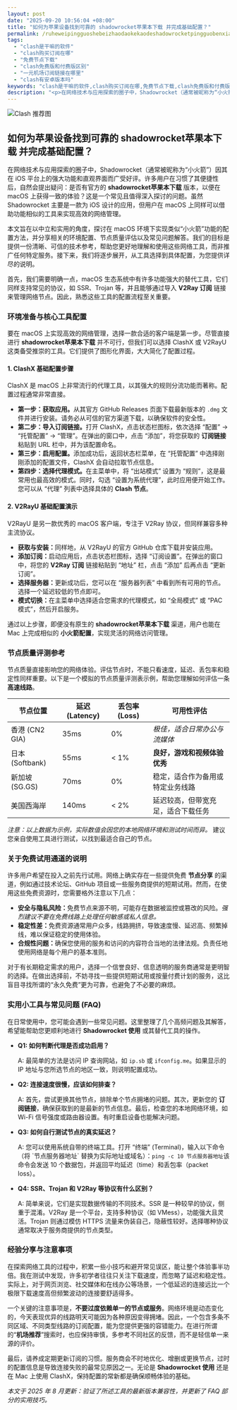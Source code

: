 ```yaml
---
layout: post
date: "2025-09-20 10:56:04 +08:00"
title: "如何为苹果设备找到可靠的 shadowrocket苹果本下载 并完成基础配置？"
permalink: /ruheweipingguoshebeizhaodaokekaodeshadowrocketpingguobenxiazaibingwanchengjichupeizhi/
tags:
  - "clash是干嘛的软件"
  - "clash购买订阅在哪"
  - "免费节点下载"
  - "clash免费版和付费版区别"
  - "一元机场订阅链接在哪里"
  - "clash有安卓版本吗"
keywords: "clash是干嘛的软件,clash购买订阅在哪,免费节点下载,clash免费版和付费版区别,一元机场订阅链接在哪里,clash有安卓版本吗"
description: "<p>在网络技术与应用探索的圈子中，Shadowrocket（通常被昵称为“小火箭”）因其在 iOS 平台上的强大功能和直观界面而广受好评。许多用户在习惯了其便捷性后，自然会提出疑问：是否有官方的 <strong>shadowrocket苹果本下载</strong> 版本，以便在 macOS 上获得一致的体验？这是一个常见且值得深入探讨的问题。虽然 Shadowrocket 主要是一款为 iOS 设计的应用，但用户在 macOS 上同样可以借助功能相似的工具来实现高效的网络管理。</p>"
---
```


![Clash 推荐图](https://clashjd.github.io/assets/img/clash订阅节点购买.png)

## 如何为苹果设备找到可靠的 shadowrocket苹果本下载 并完成基础配置？

<p>在网络技术与应用探索的圈子中，Shadowrocket（通常被昵称为“小火箭”）因其在 iOS 平台上的强大功能和直观界面而广受好评。许多用户在习惯了其便捷性后，自然会提出疑问：是否有官方的 <strong>shadowrocket苹果本下载</strong> 版本，以便在 macOS 上获得一致的体验？这是一个常见且值得深入探讨的问题。虽然 Shadowrocket 主要是一款为 iOS 设计的应用，但用户在 macOS 上同样可以借助功能相似的工具来实现高效的网络管理。</p>
<p>本文旨在以中立和实用的角度，探讨在 macOS 环境下实现类似“小火箭”功能的配置方法，并分享相关的环境配置、节点质量评估以及常见问题解答。我们的目标是提供一份清晰、可信的技术参考，帮助您更好地理解和使用这些网络工具，而非推广任何特定服务。接下来，我们将逐步展开，从工具选择到具体配置，为您提供详尽的说明。</p>
<p>首先，我们需要明确一点，macOS 生态系统中有许多功能强大的替代工具，它们同样支持常见的协议，如 SSR、Trojan 等，并且能够通过导入 <strong>V2Ray 订阅</strong> 链接来管理网络节点。因此，熟悉这些工具的配置流程至关重要。</p>

<h3>环境准备与核心工具配置</h3>
<p>要在 macOS 上实现高效的网络管理，选择一款合适的客户端是第一步。尽管直接进行 <strong>shadowrocket苹果本下载</strong> 并不可行，但我们可以选择 ClashX 或 V2RayU 这类备受推崇的工具。它们提供了图形化界面，大大简化了配置过程。</p>

<h4>1. ClashX 基础配置步骤</h4>
<p>ClashX 是 macOS 上非常流行的代理工具，以其强大的规则分流功能而著称。配置过程通常非常直接。</p>
<ul>
    <li><strong>第一步：获取应用。</strong>从其官方 GitHub Releases 页面下载最新版本的 <code>.dmg</code> 文件并进行安装。请务必从可信的官方渠道下载，以确保软件的安全性。</li>
    <li><strong>第二步：导入订阅链接。</strong>打开 ClashX，点击状态栏图标，依次选择 “配置” -> “托管配置” -> “管理”。在弹出的窗口中，点击 “添加”，将您获取的 <strong>订阅链接</strong> 粘贴到 URL 栏中，并为该配置命名。</li>
    <li><strong>第三步：启用配置。</strong>添加成功后，返回状态栏菜单，在 “托管配置” 中选择刚刚添加的配置文件，ClashX 会自动拉取节点信息。</li>
    <li><strong>第四步：选择代理模式。</strong>在主菜单中，将 “出站模式” 设置为 “规则”，这是最常用也最高效的模式。同时，勾选 “设置为系统代理”，此时应用便开始工作。您可以从 “代理” 列表中选择具体的 <strong>Clash 节点</strong>。</li>
</ul>

<h4>2. V2RayU 基础配置演示</h4>
<p>V2RayU 是另一款优秀的 macOS 客户端，专注于 V2Ray 协议，但同样兼容多种主流协议。</p>
<ul>
    <li><strong>获取与安装：</strong>同样地，从 V2RayU 的官方 GitHub 仓库下载并安装应用。</li>
    <li><strong>添加订阅：</strong>启动应用后，点击状态栏图标，选择 “订阅设置”。在弹出的窗口中，将您的 <strong>V2Ray 订阅</strong> 链接粘贴到 “地址” 栏，点击 “添加” 后再点击 “更新订阅”。</li>
    <li><strong>选择服务器：</strong>更新成功后，您可以在 “服务器列表” 中看到所有可用的节点。选择一个延迟较低的节点即可。</li>
    <li><strong>模式切换：</strong>在主菜单中选择适合您需求的代理模式，如 “全局模式” 或 “PAC 模式”，然后开启服务。</li>
</ul>
<p>通过以上步骤，即便没有原生的 <strong>shadowrocket苹果本下载</strong> 渠道，用户也能在 Mac 上完成相似的 <strong>小火箭配置</strong>，实现灵活的网络访问管理。</p>

<h3>节点质量评测参考</h3>
<p>节点质量直接影响您的网络体验。评估节点时，不能只看速度，延迟、丢包率和稳定性同样重要。以下是一个模拟的节点质量评测表示例，帮助您理解如何评估一条 <strong>高速线路</strong>。</p>
<table>
    <thead>
        <tr>
            <th>节点位置</th>
            <th>延迟 (Latency)</th>
            <th>丢包率 (Loss)</th>
            <th>可用性评估</th>
        </tr>
    </thead>
    <tbody>
        <tr>
            <td>香港 (CN2 GIA)</td>
            <td>35ms</td>
            <td>0%</td>
            <td><em>极佳，适合日常办公与流媒体</em></td>
        </tr>
        <tr>
            <td>日本 (Softbank)</td>
            <td>55ms</td>
            <td>&lt; 1%</td>
            <td><strong>良好，游戏和视频体验优秀</strong></td>
        </tr>
        <tr>
            <td>新加坡 (SG.GS)</td>
            <td>70ms</td>
            <td>0%</td>
            <td>稳定，适合作为备用或特定业务线路</td>
        </tr>
        <tr>
            <td>美国西海岸</td>
            <td>140ms</td>
            <td>&lt; 2%</td>
            <td>延迟较高，但带宽充足，适合下载任务</td>
        </tr>
    </tbody>
</table>
<p><em>注意：以上数据为示例，实际数值会因您的本地网络环境和测试时间而异。</em> 建议您亲自使用工具进行测试，以找到最适合自己的节点。</p>

<h3>关于免费试用通道的说明</h3>
<p>许多用户希望在投入之前先行试用。网络上确实存在一些提供免费 <strong>节点分享</strong> 的渠道，例如通过技术论坛、GitHub 项目或一些服务商提供的短期试用。然而，在使用这些免费资源时，您需要格外注意以下几点：</p>
<ul>
    <li><strong>安全与隐私风险：</strong>免费节点来源不明，可能存在数据被监控或篡改的风险。<em>强烈建议不要在免费线路上处理任何敏感或私人信息。</em></li>
    <li><strong>稳定性差：</strong>免费资源通常用户众多，线路拥挤，导致速度慢、延迟高、频繁掉线，难以保证稳定的使用体验。</li>
    <li><strong>合规性问题：</strong>确保您使用的服务和访问的内容符合当地的法律法规。负责任地使用网络是每个用户的基本准则。</li>
</ul>
<p>对于有长期稳定需求的用户，选择一个信誉良好、信息透明的服务商通常是更明智的选择。在做出选择前，不妨寻找一些提供短期试用或按量付费计划的服务，这比盲目寻找所谓的“永久免费”更为可靠，也避免了不必要的麻烦。</p>

<h3>实用小工具与常见问题 (FAQ)</h3>
<p>在日常使用中，您可能会遇到一些常见问题。这里整理了几个高频问题及其解答，希望能帮助您更顺利地进行 <strong>Shadowrocket 使用</strong> 或其替代工具的操作。</p>
<ul>
    <li><strong>Q1: 如何判断代理是否成功启用？</strong>
        <p>A: 最简单的方法是访问 IP 查询网站，如 <code>ip.sb</code> 或 <code>ifconfig.me</code>。如果显示的 IP 地址与您所选节点的地区一致，则说明配置成功。</p>
    </li>
    <li><strong>Q2: 连接速度很慢，应该如何排查？</strong>
        <p>A: 首先，尝试更换其他节点，排除单个节点拥堵的问题。其次，更新您的 <strong>订阅链接</strong>，确保获取到的是最新的节点信息。最后，检查您的本地网络环境，如 Wi-Fi 信号强度或路由器设置。有时重启设备也能解决问题。</p>
    </li>
    <li><strong>Q3: 如何自行测试节点的真实延迟？</strong>
        <p>A: 您可以使用系统自带的终端工具。打开 “终端” (Terminal)，输入以下命令（将 `节点服务器地址` 替换为实际地址或域名）：<code>ping -c 10 节点服务器地址</code>该命令会发送 10 个数据包，并返回平均延迟（time）和丢包率（packet loss）。</p>
    </li>
    <li><strong>Q4: SSR、Trojan 和 V2Ray 等协议有什么区别？</strong>
        <p>A: 简单来说，它们是实现数据传输的不同技术。SSR 是一种较早的协议，侧重于混淆。V2Ray 是一个平台，支持多种协议（如 VMess），功能强大且灵活。Trojan 则通过模仿 HTTPS 流量来伪装自己，隐蔽性较好。选择哪种协议通常取决于服务商提供的节点类型。</p>
    </li>
</ul>

<h3>经验分享与注意事项</h3>
<p>在探索网络工具的过程中，积累一些小技巧和避开常见误区，能让整个体验事半功倍。我在测试中发现，许多初学者往往只关注下载速度，而忽略了延迟和稳定性。实际上，对于网页浏览、社交媒体和在线办公等场景，一个低延迟的连接远比一个极限下载速度高但频繁波动的连接要舒适得多。</p>
<p>一个关键的注意事项是，<strong>不要过度依赖单一的节点或服务</strong>。网络环境是动态变化的，今天表现优异的线路明天可能因为各种原因变得拥堵。因此，一个包含多条不同区域、不同类型线路的订阅配置，能为您提供更强的容错能力。在进行所谓的“<strong>机场推荐</strong>”搜索时，也应保持审慎，多参考不同社区的反馈，而不是轻信单一来源的评价。</p>
<p>最后，请养成定期更新订阅的习惯。服务商会不时地优化、增删或更换节点，过时的配置信息是导致连接失败的最常见原因之一。无论是 <strong>Shadowrocket 使用</strong> 还是在 Mac 上使用 ClashX，保持配置的常新都是确保顺畅体验的基础。</p>
<p><em>本文于 2025 年 8 月更新：验证了所述工具的最新版本兼容性，并更新了 FAQ 部分的实用技巧。</em></p>